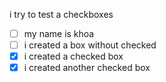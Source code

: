 i try to test a checkboxes

- [ ] my name is khoa
- [ ] i created a box without checked
- [x] i created a checked box
- [x] i created another checked box